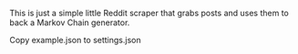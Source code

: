 This is just a simple little Reddit scraper that grabs posts and uses them to back a Markov Chain generator.


Copy example.json to settings.json

